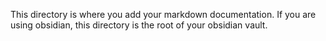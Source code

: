 This directory is where you add your markdown documentation.
If you are using obsidian, this directory is the root of your obsidian vault.
